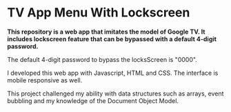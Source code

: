 # TV App Menu With Lockscreen

**This repository is a web app that imitates the model of Google TV. It includes lockscreen feature that can be bypassed with a default 4-digit password.**

The default 4-digit password to bypass the locksScreen is "0000".

I developed this web app with Javascript, HTML and CSS. The interface is mobile responsive as well.

This project challenged my ability with data structures such as arrays, event bubbling and my knowledge of the Document Object Model. 